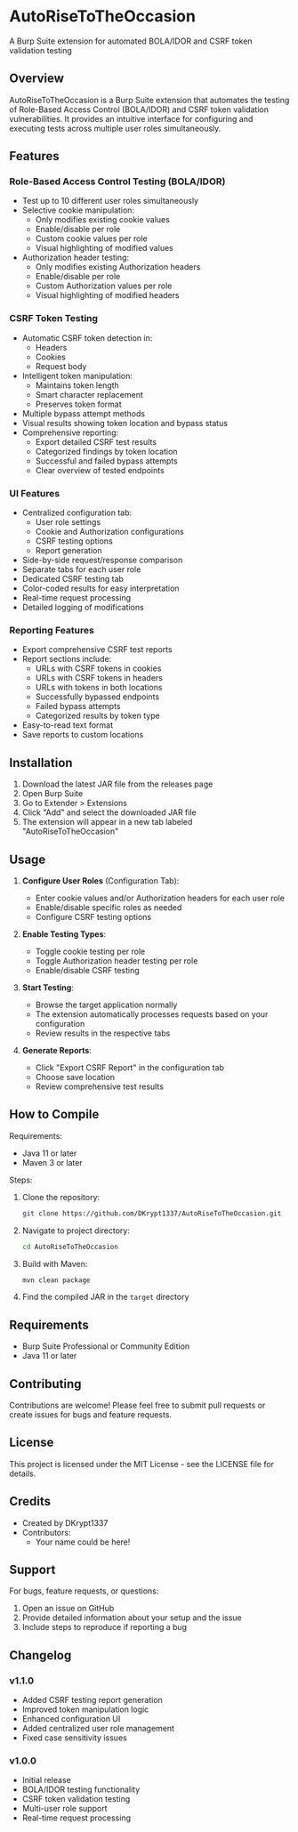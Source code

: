# AutoRiseToTheOccasion
A Burp Suite extension for automated BOLA/IDOR and CSRF token validation testing

## Overview
AutoRiseToTheOccasion is a Burp Suite extension that automates the testing of Role-Based Access Control (BOLA/IDOR) and CSRF token validation vulnerabilities. It provides an intuitive interface for configuring and executing tests across multiple user roles simultaneously.

## Features

### Role-Based Access Control Testing (BOLA/IDOR)
* Test up to 10 different user roles simultaneously
* Selective cookie manipulation:
  - Only modifies existing cookie values
  - Enable/disable per role
  - Custom cookie values per role
  - Visual highlighting of modified values
* Authorization header testing:
  - Only modifies existing Authorization headers
  - Enable/disable per role
  - Custom Authorization values per role
  - Visual highlighting of modified headers

### CSRF Token Testing
* Automatic CSRF token detection in:
  - Headers
  - Cookies
  - Request body
* Intelligent token manipulation:
  - Maintains token length
  - Smart character replacement
  - Preserves token format
* Multiple bypass attempt methods
* Visual results showing token location and bypass status
* Comprehensive reporting:
  - Export detailed CSRF test results
  - Categorized findings by token location
  - Successful and failed bypass attempts
  - Clear overview of tested endpoints

### UI Features
* Centralized configuration tab:
  - User role settings
  - Cookie and Authorization configurations
  - CSRF testing options
  - Report generation
* Side-by-side request/response comparison
* Separate tabs for each user role
* Dedicated CSRF testing tab
* Color-coded results for easy interpretation
* Real-time request processing
* Detailed logging of modifications

### Reporting Features
* Export comprehensive CSRF test reports
* Report sections include:
  - URLs with CSRF tokens in cookies
  - URLs with CSRF tokens in headers
  - URLs with tokens in both locations
  - Successfully bypassed endpoints
  - Failed bypass attempts
  - Categorized results by token type
* Easy-to-read text format
* Save reports to custom locations

## Installation

1. Download the latest JAR file from the releases page
2. Open Burp Suite
3. Go to Extender > Extensions
4. Click "Add" and select the downloaded JAR file
5. The extension will appear in a new tab labeled "AutoRiseToTheOccasion"

## Usage

1. **Configure User Roles** (Configuration Tab):
   - Enter cookie values and/or Authorization headers for each user role
   - Enable/disable specific roles as needed
   - Configure CSRF testing options

2. **Enable Testing Types**:
   - Toggle cookie testing per role
   - Toggle Authorization header testing per role
   - Enable/disable CSRF testing

3. **Start Testing**:
   - Browse the target application normally
   - The extension automatically processes requests based on your configuration
   - Review results in the respective tabs

4. **Generate Reports**:
   - Click "Export CSRF Report" in the configuration tab
   - Choose save location
   - Review comprehensive test results

## How to Compile

Requirements:
* Java 11 or later
* Maven 3 or later

Steps:
1. Clone the repository:
   ```bash
   git clone https://github.com/DKrypt1337/AutoRiseToTheOccasion.git
   ```
2. Navigate to project directory:
   ```bash
   cd AutoRiseToTheOccasion
   ```
3. Build with Maven:
   ```bash
   mvn clean package
   ```
4. Find the compiled JAR in the `target` directory

## Requirements

* Burp Suite Professional or Community Edition
* Java 11 or later

## Contributing

Contributions are welcome! Please feel free to submit pull requests or create issues for bugs and feature requests.

## License

This project is licensed under the MIT License - see the LICENSE file for details.

## Credits

* Created by DKrypt1337
* Contributors:
  - Your name could be here!

## Support

For bugs, feature requests, or questions:
1. Open an issue on GitHub
2. Provide detailed information about your setup and the issue
3. Include steps to reproduce if reporting a bug

## Changelog

### v1.1.0
- Added CSRF testing report generation
- Improved token manipulation logic
- Enhanced configuration UI
- Added centralized user role management
- Fixed case sensitivity issues

### v1.0.0
- Initial release
- BOLA/IDOR testing functionality
- CSRF token validation testing
- Multi-user role support
- Real-time request processing